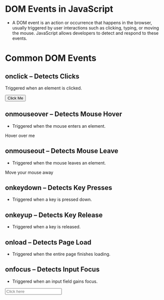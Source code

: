 # DOM Events in JavaScript
- A DOM event is an action or occurrence that happens in the browser, usually triggered by user interactions such as clicking, typing, or moving the mouse. JavaScript allows developers to detect and respond to these events.

# Common DOM Events
## onclick – Detects Clicks
Triggered when an element is clicked.

<button id="btn">Click Me</button>
<script>
  const btn = document.getElementById("btn");
  btn.onclick = function () {
    console.log("Button Clicked");
  };
</script>

## onmouseover – Detects Mouse Hover
- Triggered when the mouse enters an element.

<p id="hover-text">Hover over me</p>
<script>
  const text = document.getElementById("hover-text");
  text.onmouseover = function () {
    console.log("Mouse entered the text!");
  };
</script>

## onmouseout – Detects Mouse Leave
- Triggered when the mouse leaves an element.

<p id="leave-text">Move your mouse away</p>
<script>
  const text = document.getElementById("leave-text");
  text.onmouseout = function () {
    console.log("Mouse left the text!");
  };
</script>

## onkeydown – Detects Key Presses
- Triggered when a key is pressed down.

<script>
  document.onkeydown = function (event) {
    console.log(`Key Pressed: ${event.key}`);
  };
</script>

## onkeyup – Detects Key Release
- Triggered when a key is released.

<script>
  document.onkeyup = function (event) {
    console.log(`Key Released: ${event.key}`);
  };
</script>

## onload – Detects Page Load
- Triggered when the entire page finishes loading.

<script>
  window.onload = function () {
    console.log("Page fully loaded!");
  };
</script>

## onfocus – Detects Input Focus
- Triggered when an input field gains focus.

<input type="text" id="input-box" placeholder="Click here">
<script>
  const input = document.getElementById("input-box");
  input.onfocus = function () {
    console.log("Input field is focused!");
  };
</script>

